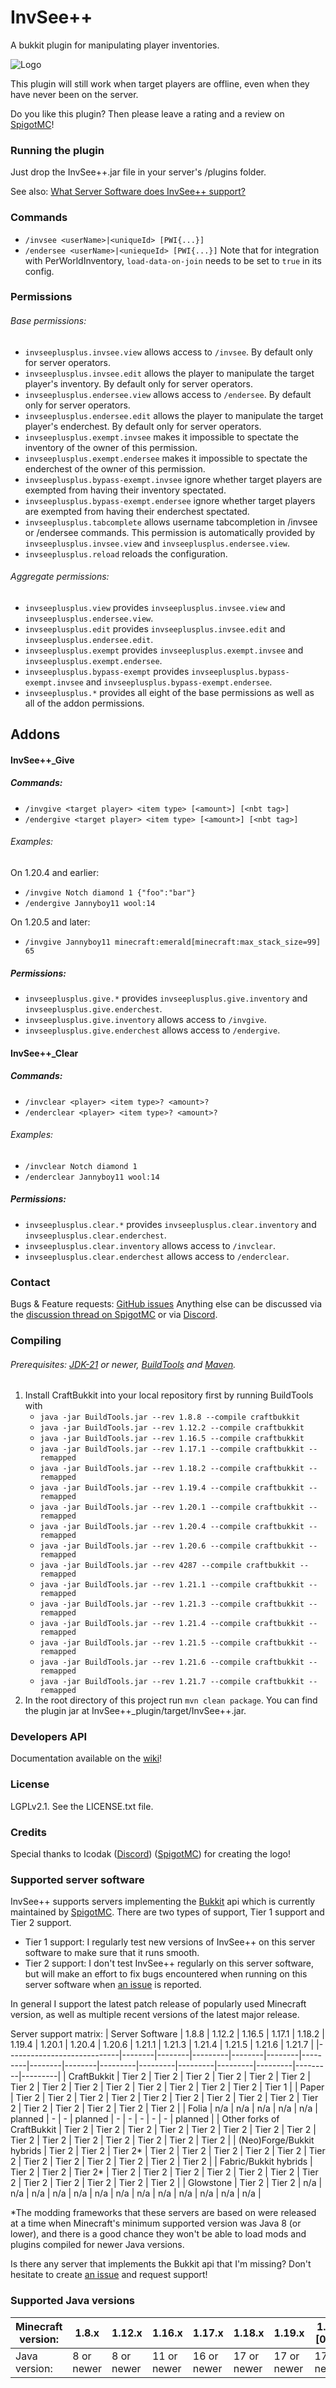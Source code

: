 # InvSee++

A bukkit plugin for manipulating player inventories.

![Logo](https://github.com/Jannyboy11/InvSee-plus-plus/blob/master/img/invsee6.png?raw=true)

This plugin will still work when target players are offline, even when they have never been on the server.

Do you like this plugin? Then please leave a rating and a review on [SpigotMC](https://www.spigotmc.org/resources/invsee.82342/)!

### Running the plugin

Just drop the InvSee++.jar file in your server's /plugins folder.

See also: [What Server Software does InvSee++ support?](#supported-server-software)

### Commands
- `/invsee <userName>|<uniqueId> [PWI{...}]`
- `/endersee <userName>|<uniequeId> [PWI{...}]`
Note that for integration with PerWorldInventory, `load-data-on-join` needs to be set to `true` in its config.

### Permissions

###### Base permissions:
- `invseeplusplus.invsee.view` allows access to `/invsee`. By default only for server operators.
- `invseeplusplus.invsee.edit` allows the player to manipulate the target player's inventory. By default only for server operators.
- `invseeplusplus.endersee.view` allows access to `/endersee`. By default only for server operators.
- `invseeplusplus.endersee.edit` allows the player to manipulate the target player's enderchest. By default only for server operators.
- `invseeplusplus.exempt.invsee` makes it impossible to spectate the inventory of the owner of this permission.
- `invseeplusplus.exempt.endersee` makes it impossible to spectate the enderchest of the owner of this permission.
- `invseeplusplus.bypass-exempt.invsee` ignore whether target players are exempted from having their inventory spectated.
- `invseeplusplus.bypass-exempt.endersee` ignore whether target players are exempted from having their enderchest spectated.
- `invseeplusplus.tabcomplete` allows username tabcompletion in /invsee or /endersee commands. This permission is automatically provided by `invseeplusplus.invsee.view` and `invseeplusplus.endersee.view`.
- `invseeplusplus.reload` reloads the configuration.

###### Aggregate permissions:
- `invseeplusplus.view` provides `invseeplusplus.invsee.view` and `invseeplusplus.endersee.view`.
- `invseeplusplus.edit` provides `invseeplusplus.invsee.edit` and `invseeplusplus.endersee.edit`.
- `invseeplusplus.exempt` provides `invseeplusplus.exempt.invsee` and `invseeplusplus.exempt.endersee`.
- `invseeplusplus.bypass-exempt` provides `invseeplusplus.bypass-exempt.invsee` and `invseeplusplus.bypass-exempt.endersee`.
- `invseeplusplus.*` provides all eight of the base permissions as well as all of the addon permissions.

## Addons

#### InvSee++_Give
##### Commands:
- `/invgive <target player> <item type> [<amount>] [<nbt tag>]`
- `/endergive <target player> <item type> [<amount>] [<nbt tag>]`
###### Examples:
On 1.20.4 and earlier:
- `/invgive Notch diamond 1 {"foo":"bar"}`
- `/endergive Jannyboy11 wool:14`

On 1.20.5 and later:
- `/invgive Jannyboy11 minecraft:emerald[minecraft:max_stack_size=99] 65`
##### Permissions:
- `invseeplusplus.give.*` provides `invseeplusplus.give.inventory` and `invseeplusplus.give.enderchest`.
- `invseeplusplus.give.inventory` allows access to `/invgive`.
- `invseeplusplus.give.enderchest` allows access to `/endergive`.


#### InvSee++_Clear
##### Commands:
- `/invclear <player> <item type>? <amount>?`
- `/enderclear <player> <item type>? <amount>?`
###### Examples:
- `/invclear Notch diamond 1`
- `/enderclear Jannyboy11 wool:14`
##### Permissions:
- `invseeplusplus.clear.*` provides `invseeplusplus.clear.inventory` and `invseeplusplus.clear.enderchest`.
- `invseeplusplus.clear.inventory` allows access to `/invclear`.
- `invseeplusplus.clear.enderchest` allows access to `/enderclear`.

### Contact

Bugs & Feature requests: [GitHub issues](https://github.com/Jannyboy11/InvSee-plus-plus/issues)
Anything else can be discussed via the [discussion thread on SpigotMC](https://www.spigotmc.org/threads/invsee.456148/) or via
[Discord](https://discord.gg/Z8WCDHHcdJ).

### Compiling

###### Prerequisites: [JDK-21](https://jdk.java.net/) or newer, [BuildTools](https://www.spigotmc.org/wiki/buildtools/) and [Maven](https://maven.apache.org).

1. Install CraftBukkit into your local repository first by running BuildTools with
    - `java -jar BuildTools.jar --rev 1.8.8 --compile craftbukkit`
    - `java -jar BuildTools.jar --rev 1.12.2 --compile craftbukkit`
    - `java -jar BuildTools.jar --rev 1.16.5 --compile craftbukkit`
    - `java -jar BuildTools.jar --rev 1.17.1 --compile craftbukkit --remapped`
    - `java -jar BuildTools.jar --rev 1.18.2 --compile craftbukkit --remapped`
    - `java -jar BuildTools.jar --rev 1.19.4 --compile craftbukkit --remapped`
    - `java -jar BuildTools.jar --rev 1.20.1 --compile craftbukkit --remapped`
    - `java -jar BuildTools.jar --rev 1.20.4 --compile craftbukkit --remapped`
    - `java -jar BuildTools.jar --rev 1.20.6 --compile craftbukkit --remapped`
    - `java -jar BuildTools.jar --rev 4287 --compile craftbukkit --remapped`
    - `java -jar BuildTools.jar --rev 1.21.1 --compile craftbukkit --remapped`
    - `java -jar BuildTools.jar --rev 1.21.3 --compile craftbukkit --remapped`
    - `java -jar BuildTools.jar --rev 1.21.4 --compile craftbukkit --remapped`
    - `java -jar BuildTools.jar --rev 1.21.5 --compile craftbukkit --remapped`
    - `java -jar BuildTools.jar --rev 1.21.6 --compile craftbukkit --remapped`
    - `java -jar BuildTools.jar --rev 1.21.7 --compile craftbukkit --remapped`
2. In the root directory of this project run `mvn clean package`.
You can find the plugin jar at InvSee++_plugin/target/InvSee++.jar.

### Developers API
Documentation available on the [wiki](https://github.com/Jannyboy11/InvSee-plus-plus/wiki)!

### License
LGPLv2.1. See the LICENSE.txt file.

### Credits
Special thanks to Icodak ([Discord](https://discordapp.com/users/345308025331908619)) ([SpigotMC](https://www.spigotmc.org/members/icodak.473813/)) for creating the logo!

### Supported server software

InvSee++ supports servers implementing the [Bukkit](https://dev.bukkit.org) api which is currently maintained by [SpigotMC](https://spigotmc.org).
There are two types of support, Tier 1 support and Tier 2 support.
- Tier 1 support: I regularly test new versions of InvSee++ on this server software to make sure that it runs smooth.
- Tier 2 support: I don't test InvSee++ regularly on this server software, but will make an effort to fix bugs encountered when running on this server software when [an issue](https://github.com/Jannyboy11/InvSee-plus-plus/issues) is reported.

In general I support the latest patch release of popularly used Minecraft version, as well as multiple recent versions of the latest major release.

Server support matrix:
| Server Software            | 1.8.8  | 1.12.2 | 1.16.5  | 1.17.1 | 1.18.2 | 1.19.4  | 1.20.1 | 1.20.4 | 1.20.6  | 1.21.1  | 1.21.3  | 1.21.4  | 1.21.5  | 1.21.6  | 1.21.7  |
|----------------------------|--------|--------|---------|--------|--------|---------|--------|--------|---------|---------|---------|---------|---------|---------|---------|
| CraftBukkit                | Tier 2 | Tier 2 | Tier 2  | Tier 2 | Tier 2 | Tier 2  | Tier 2 | Tier 2 | Tier 2  | Tier 2  | Tier 2  | Tier 2  | Tier 2  | Tier 2  | Tier 1  |
| Paper                      | Tier 2 | Tier 2 | Tier 2  | Tier 2 | Tier 2 | Tier 2  | Tier 2 | Tier 2 | Tier 2  | Tier 2  | Tier 2  | Tier 2  | Tier 2  | Tier 2  | Tier 2  |
| Folia                      | n/a    | n/a    | n/a     | n/a    | n/a    | planned | -      | -      | planned | -       | -       | -       | -       | -       | planned |
| Other forks of CraftBukkit | Tier 2 | Tier 2 | Tier 2  | Tier 2 | Tier 2 | Tier 2  | Tier 2 | Tier 2 | Tier 2  | Tier 2  | Tier 2  | Tier 2  | Tier 2  | Tier 2  | Tier 2  |
| (Neo)Forge/Bukkit hybrids  | Tier 2 | Tier 2 | Tier 2* | Tier 2 | Tier 2 | Tier 2  | Tier 2 | Tier 2 | Tier 2  | Tier 2  | Tier 2  | Tier 2  | Tier 2  | Tier 2  | Tier 2  |
| Fabric/Bukkit hybrids      | Tier 2 | Tier 2 | Tier 2* | Tier 2 | Tier 2 | Tier 2  | Tier 2 | Tier 2 | Tier 2  | Tier 2  | Tier 2  | Tier 2  | Tier 2  | Tier 2  | Tier 2  |
| Glowstone                  | Tier 2 | Tier 2 | n/a     | n/a    | n/a    | n/a     | n/a    | n/a    | n/a     | n/a     | n/a     | n/a     | n/a     | n/a     | n/a     |

*The modding frameworks that these servers are based on were released at a time when Minecraft's minimum supported version was Java 8 (or lower),
and there is a good chance they won't be able to load mods and plugins compiled for newer Java versions.

Is there any server that implements the Bukkit api that I'm missing? Don't hesitate to create [an issue](https://github.com/Jannyboy11/InvSee-plus-plus/issues/new) and request support! 

### Supported Java versions
| Minecraft version: | 1.8.x      | 1.12.x     | 1.16.x      | 1.17.x      | 1.18.x      | 1.19.x      | 1.20.[0-4]  | 1.20.[5-6]  | 1.21.x      |
|--------------------|------------|------------|-------------|-------------|-------------|-------------|-------------|-------------|-------------|
| Java version:      | 8 or newer | 8 or newer | 11 or newer | 16 or newer | 17 or newer | 17 or newer | 17 or newer | 21 or newer | 21 or newer |
